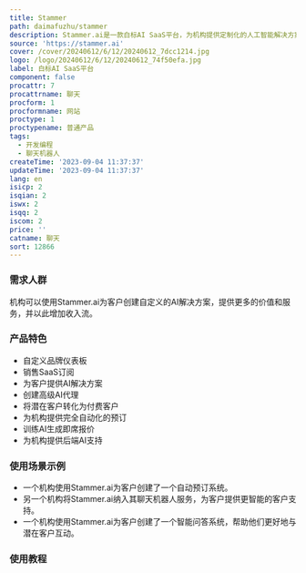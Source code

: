 ```yaml
---
title: Stammer
path: daimafuzhu/stammer
description: Stammer.ai是一款白标AI SaaS平台，为机构提供定制化的人工智能解决方案。通过完全白标化的仪表板和订阅产品，帮助机构提高利润。
source: 'https://stammer.ai'
cover: /cover/20240612/6/12/20240612_7dcc1214.jpg
logo: /logo/20240612/6/12/20240612_74f50efa.jpg
label: 白标AI SaaS平台
component: false
procattr: 7
procattrname: 聊天
procform: 1
procformname: 网站
proctype: 1
proctypename: 普通产品
tags:
  - 开发编程
  - 聊天机器人
createTime: '2023-09-04 11:37:37'
updateTime: '2023-09-04 11:37:37'
lang: en
isicp: 2
isqian: 2
iswx: 2
isqq: 2
iscom: 2
price: ''
catname: 聊天
sort: 12866
---
```




### 需求人群
机构可以使用Stammer.ai为客户创建自定义的AI解决方案，提供更多的价值和服务，并以此增加收入流。

### 产品特色
- 自定义品牌仪表板
- 销售SaaS订阅
- 为客户提供AI解决方案
- 创建高级AI代理
- 将潜在客户转化为付费客户
- 为机构提供完全自动化的预订
- 训练AI生成即席报价
- 为机构提供后端AI支持

### 使用场景示例
- 一个机构使用Stammer.ai为客户创建了一个自动预订系统。
- 另一个机构将Stammer.ai纳入其聊天机器人服务，为客户提供更智能的客户支持。
- 一个机构使用Stammer.ai为客户创建了一个智能问答系统，帮助他们更好地与潜在客户互动。

### 使用教程


  

